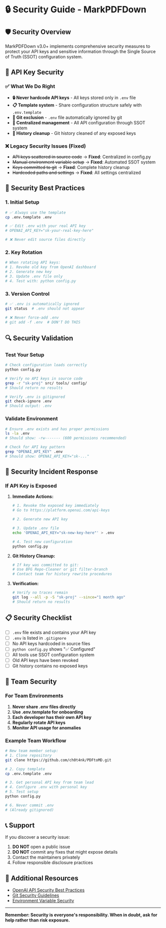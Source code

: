 # 🔒 Security Guide - MarkPDFDown

## 🛡️ Security Overview

MarkPDFDown v3.0+ implements comprehensive security measures to protect your API keys and sensitive information through the Single Source of Truth (SSOT) configuration system.

## 🔑 API Key Security

### ✅ **What We Do Right**

- **🔒 Never hardcode API keys** - All keys stored only in `.env` file
- **📋 Template system** - Share configuration structure safely with `.env.template`
- **🚫 Git exclusion** - `.env` file automatically ignored by git
- **🎯 Centralized management** - All API configuration through SSOT system
- **🧹 History cleanup** - Git history cleaned of any exposed keys

### ❌ **Legacy Security Issues (Fixed)**

- ~~API keys scattered in source code~~ → **Fixed**: Centralized in config.py
- ~~Manual environment variable setup~~ → **Fixed**: Automated SSOT system
- ~~Keys committed to git~~ → **Fixed**: Complete history cleanup
- ~~Hardcoded paths and settings~~ → **Fixed**: All settings centralized

## 🚀 Security Best Practices

### 1. **Initial Setup**
```bash
# ✅ Always use the template
cp .env.template .env

# ✅ Edit .env with your real API key
# OPENAI_API_KEY="sk-your-real-key-here"

# ❌ Never edit source files directly
```

### 2. **Key Rotation**
```bash
# When rotating API keys:
# 1. Revoke old key from OpenAI dashboard
# 2. Generate new key
# 3. Update .env file only
# 4. Test with: python config.py
```

### 3. **Version Control**
```bash
# ✅ .env is automatically ignored
git status  # .env should not appear

# ❌ Never force-add .env
# git add -f .env  # DON'T DO THIS
```

## 🔍 Security Validation

### Test Your Setup
```bash
# Check configuration loads correctly
python config.py

# Verify no API keys in source code
grep -r "sk-proj" src/ tools/ config/
# Should return no results

# Verify .env is gitignored
git check-ignore .env
# Should output: .env
```

### Validate Environment
```bash
# Ensure .env exists and has proper permissions
ls -la .env
# Should show: -rw------- (600 permissions recommended)

# Check for API key pattern
grep "OPENAI_API_KEY" .env
# Should show: OPENAI_API_KEY="sk-..."
```

## 🚨 Security Incident Response

### If API Key is Exposed

1. **Immediate Actions:**
   ```bash
   # 1. Revoke the exposed key immediately
   # Go to https://platform.openai.com/api-keys
   
   # 2. Generate new API key
   
   # 3. Update .env file
   echo 'OPENAI_API_KEY="sk-new-key-here"' > .env
   
   # 4. Test new configuration
   python config.py
   ```

2. **Git History Cleanup:**
   ```bash
   # If key was committed to git:
   # Use BFG Repo-Cleaner or git filter-branch
   # Contact team for history rewrite procedures
   ```

3. **Verification:**
   ```bash
   # Verify no traces remain
   git log --all -p -S "sk-proj" --since="1 month ago"
   # Should return no results
   ```

## 📋 Security Checklist

- [ ] `.env` file exists and contains your API key
- [ ] `.env` is listed in `.gitignore`
- [ ] No API keys hardcoded in source files
- [ ] `python config.py` shows "✅ Configured" 
- [ ] All tools use SSOT configuration system
- [ ] Old API keys have been revoked
- [ ] Git history contains no exposed keys

## 🤝 Team Security

### For Team Environments

1. **Never share .env files directly**
2. **Use .env.template for onboarding**
3. **Each developer has their own API key**
4. **Regularly rotate API keys**
5. **Monitor API usage for anomalies**

### Example Team Workflow
```bash
# New team member setup:
# 1. Clone repository
git clone https://github.com/ch0t4nk/PDFtoMD.git

# 2. Copy template
cp .env.template .env

# 3. Get personal API key from team lead
# 4. Configure .env with personal key
# 5. Test setup
python config.py

# 6. Never commit .env
# (Already gitignored)
```

## 📞 Support

If you discover a security issue:

1. **DO NOT** open a public issue
2. **DO NOT** commit any fixes that might expose details
3. Contact the maintainers privately
4. Follow responsible disclosure practices

## 🔐 Additional Resources

- [OpenAI API Security Best Practices](https://platform.openai.com/docs/guides/safety-best-practices)
- [Git Security Guidelines](https://docs.github.com/en/authentication/keeping-your-account-and-data-secure)
- [Environment Variable Security](https://12factor.net/config)

---

**Remember: Security is everyone's responsibility. When in doubt, ask for help rather than risk exposure.**
